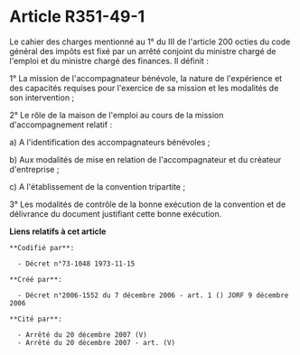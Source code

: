 # Article R351-49-1

Le cahier des charges mentionné au 1° du III de l'article 200 octies du code général des impôts est fixé par un arrêté
conjoint du ministre chargé de l'emploi et du ministre chargé des finances. Il définit :

1° La mission de l'accompagnateur bénévole, la nature de l'expérience et des capacités requises pour l'exercice de sa mission
et les modalités de son intervention ;

2° Le rôle de la maison de l'emploi au cours de la mission d'accompagnement relatif :

a) A l'identification des accompagnateurs bénévoles ;

b) Aux modalités de mise en relation de l'accompagnateur et du créateur d'entreprise ;

c) A l'établissement de la convention tripartite ;

3° Les modalités de contrôle de la bonne exécution de la convention et de délivrance du document justifiant cette bonne
exécution.

**Liens relatifs à cet article**

	**Codifié par**:

	  - Décret n°73-1048 1973-11-15

	**Créé par**:

	  - Décret n°2006-1552 du 7 décembre 2006 - art. 1 () JORF 9 décembre 2006

	**Cité par**:

	  - Arrêté du 20 décembre 2007 (V)
	  - Arrêté du 20 décembre 2007 - art. (V)

